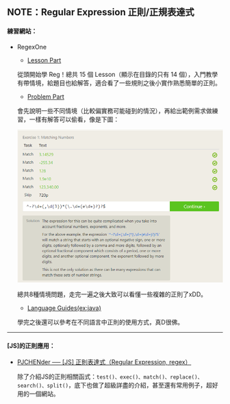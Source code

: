 ## NOTE：Regular Expression 正則/正規表達式

#### **練習網站：**

- RegexOne
  - [Lesson Part](https://regexone.com/lesson/introduction_abcs)

  從頭開始學 Reg！總共 15 個 Lesson（顯示在目錄的只有 14 個），入門教學有帶情境，給題目也給解答，適合看了一些規則之後小實作熟悉簡單的正則。

  - [Problem Part](https://regexone.com/problem/matching_decimal_numbers)

  會先說明一些不同情境（比較偏實務可能碰到的情況），再給出範例需求做練習，一樣有解答可以偷看，像是下圖：

  <img src="./images/Exercise 1 Matching Numbers.png" /> 

  總共8種情境問題，走完一遍之後大致可以看懂一些複雜的正則了xDD。

  - [Language Guides(ex:java)](https://regexone.com/references/java)

  學完之後還可以參考在不同語言中正則的使用方式，真D很佛。
---
#### **[JS]的正則應用：**

- [PJCHENder ── [JS] 正則表達式（Regular Expression, regex）](https://pjchender.dev/javascript/js-regex/)

  除了介紹JS的正則相關函式：`test()、exec()、match()、replace()、search()、split()`，底下也做了超級詳盡的介紹，甚至還有常用例子，超好用的一個網站。

